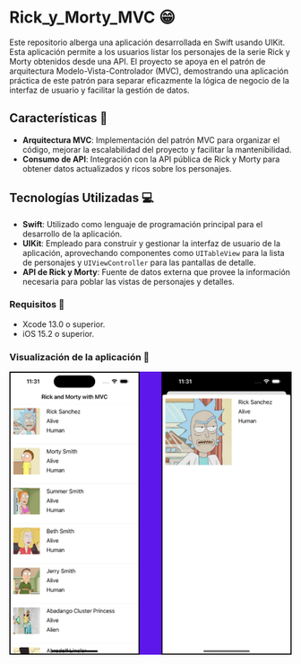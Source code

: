 # Rick_y_Morty_MVC :grin:

Este repositorio alberga una aplicación desarrollada en Swift usando UIKit. Esta aplicación permite a los usuarios listar los personajes de la serie Rick y Morty obtenidos desde una API. El proyecto se apoya en el patrón de arquitectura Modelo-Vista-Controlador (MVC), demostrando una aplicación práctica de este patrón para separar eficazmente la lógica de negocio de la interfaz de usuario y facilitar la gestión de datos.

## Características :memo:

- **Arquitectura MVC**: Implementación del patrón MVC para organizar el código, mejorar la escalabilidad del proyecto y facilitar la mantenibilidad.
- **Consumo de API**: Integración con la API pública de Rick y Morty para obtener datos actualizados y ricos sobre los personajes.

## Tecnologías Utilizadas :computer:

- **Swift**: Utilizado como lenguaje de programación principal para el desarrollo de la aplicación.
- **UIKit**: Empleado para construir y gestionar la interfaz de usuario de la aplicación, aprovechando componentes como `UITableView` para la lista de personajes y `UIViewController` para las pantallas de detalle.
- **API de Rick y Morty**: Fuente de datos externa que provee la información necesaria para poblar las vistas de personajes y detalles.

### Requisitos :pushpin:
- Xcode 13.0 o superior.
- iOS 15.2 o superior.

### Visualización de la aplicación :iphone:
![App Pantallas](https://github.com/YelkoLoncaM5/Rick_y_Morty_MVC/blob/main/Screens.png)
